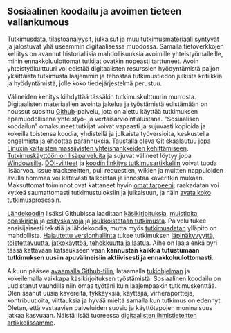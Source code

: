 ## Sosiaalinen koodailu ja avoimen tieteen vallankumous

Tutkimusdata, tilastoanalyysit, julkaisut ja muu tutkimusmateriaali
syntyvät ja jalostuvat yhä useammin digitaalisessa muodossa. Samalla
tietoverkkojen kehitys on avannut historiallisia mahdollisuuksia
avoimille yhteistyömalleille, mihin ennakkoluulottomat tutkijat
ovatkin nopeasti tarttuneet. Avoin yhteistyökulttuuri voi edistää
digitaalisten resurssien hyödyntämistä paljon yksittäistä tutkimusta
laajemmin ja tehostaa tutkimustiedon julkista kritiikkiä ja
hyödyntämistä, jolle koko tiedejärjestelmä perustuu.

Välineiden kehitys kiihdyttää tässäkin tutkimuskulttuurin
murrosta. Digitaalisten materiaalien avointa jakelua ja työstämistä
edistämään on noussut suosittu [Github](https://github.com)-palvelu,
jota on alettu käyttää tutkimuksen epämuodollisena yhteistyö- ja
vertaisarviointialustana. "Sosiaalisen koodailun" omaksuneet tutkijat
voivat vapaasti ja sujuvasti kopioida ja kokeilla toistensa koodia,
yhdistellä ja julkaista työversioita, keskustella ongelmista ja
ehdottaa parannuksia. Taustalla oleva [Git](http://git.or.cz)
skaalautuu jopa [Linuxin kaltaisten massiivisten yhteishankkeiden
kehittämiseen](https://www.youtube.com/watch?v=4XpnKHJAok8). [Tutkimuskäyttöön
on
lisäpalveluita](https://github.com/blog/1840-improving-github-for-science)
ja sujuvat välineet löytyy jopa
[Windowsille](https://windows.github.com). [DOI-viitteet](https://guides.github.com/activities/citable-code)
ja [koodin linkitys
tutkimusartikkeliin](https://medium.com/@samim/gitxiv-collaborative-open-computer-science-e5fea734cd45)
voivat tuoda lisäarvoa. Issue trackereitten, pull requestien, wikien
ja muitten nappuloiden avulla hommaa voi kätevästi talkoistaa ja
innostaa kaveritkin mukaan. Maksuttomat toiminnot ovat kattaneet hyvin
[omat tarpeeni](https://github.com/antagomir); raakadatan voi kytkeä
saumattomasti tutkimustuloksiin ja julkaisuun, ja näin [avata koko
tutkimusprosessin](http://www.sciencemag.org/content/336/6078/159.short).

[Lähdekoodin](https://github.com/rOpenGov/) lisäksi Githubissa
laaditaan
[käsikirjoituksia](http://bayesfactor.blogspot.fi/2015/08/on-radical-manuscript-openness.html),
[muistioita](https://github.com/okffi-science/2014-tietopyynto-lisenssimaksut),
[opaskirjoja](http://lincolnmullen.com/projects/dh-r/index.html) ja
[esityskalvoja](https://github.com/okffi-science/reproScience) ja
[joukkoistetaan tutkimusta](http://nmrlipids.blogspot.nl). Palvelu
tukee ensisijaisesti tekstiä ja lähdekoodia, mutta myös
[tutkimusdatan](https://git-lfs.github.com) ylläpito on
mahdollista. [Hajautettu
versionhallinta](http://www.scfbm.org/content/8/1/7) tukee tutkimuksen
[läpinäkyvyyttä,
toistettavuutta](http://www.pubmedcentral.nih.gov/articlerender.fcgi?artid=3383002&tool=pmcentrez&rendertype=abstract),
[jatkokäyttöä](http://www.biologydirect.com/content/10/1/43),
[tehokkuutta ja
laatua](http://journals.plos.org/plosmedicine/article?id=10.1371/journal.pmed.1001747). Aihe
on laaja enkä pyri tässä kattavaan katsaukseen vaan **kannustan
kaikkia tutustumaan tutkimuksen uusiin apuvälineisiin aktiivisesti ja
ennakkoluulottomasti**.

Alkuun pääsee [avaamalla Github-tilin](https://github.com/),
lataamalla [tukiohjelman](https://desktop.github.com) ja kokeilemalla
vaikkapa käsikirjoituksen työstämistä. Sosiaalinen koodailu on
uudistanut vauhdilla niin omaa työtäni kuin laajempaakin
tutkimuskenttää. Olen saanut uusia kavereita, tykkäyksiä, käyttäjiä,
virheraportteja, kontribuutioita, viittauksia ja hyvää mieltä samalla
kun tutkimus on edennyt. Oletan, että vastaavien palveluiden suosio ja
käyttötapojen moninaisuus jatkaa kasvuaan. Näistä lisää tuoreessa
[digitaalisten ihmistieteitten
artikkelissamme](http://www.ennenjanyt.net/2015/08/aatehistoria-ja-digitaalisten-aineistojen-mahdollisuudet).















